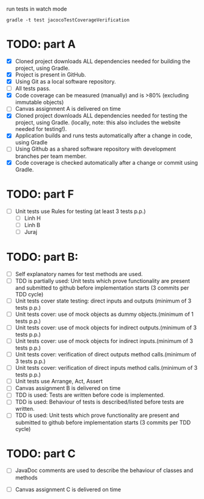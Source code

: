 run tests in watch mode

    gradle -t test jacocoTestCoverageVerification

# TODO: part A

* [x] Cloned project downloads ALL dependencies needed for building the project, using Gradle.
* [x] Project is present in GitHub.
* [x] Using Git as a local software repository.
* [ ] All tests pass.
* [x] Code coverage can be measured (manually) and is >80% (excluding immutable objects)
* [ ] Canvas assignment A is delivered on time
* [x] Cloned project downloads ALL dependencies needed for testing the project, using Gradle. (locally, note: this also includes the website needed for testing!).
* [x] Application builds and runs tests automatically after a change in code, using Gradle
* [ ] Using Github as a shared software repository with development branches per team member.
* [x] Code coverage is checked automatically after a change or commit using Gradle.

# TODO: part F

* [ ] Unit tests use Rules for testing (at least 3 tests p.p.)
    * [ ] Linh H
    * [ ] Linh B
    * [ ] Juraj
    
# TODO: part B:
* [ ] Self explanatory names for test methods are used.
* [ ] TDD is partially used: Unit tests which prove functionality are present and submitted to github before implementation starts (3 commits per TDD cycle)
* [ ] Unit tests cover state testing: direct inputs and outputs (minimum of 3 tests p.p.)
* [ ] Unit tests cover: use of mock objects as dummy objects.(minimum of 1 tests p.p.)
* [ ] Unit tests cover: use of mock objects for indirect outputs.(minimum of 3 tests p.p.)
* [ ] Unit tests cover: use of mock objects for indirect inputs.(minimum of 3 tests p.p.)
* [ ] Unit tests cover: verification of direct outputs method calls.(minimum of 3 tests p.p.)
* [ ] Unit tests cover: verification of direct inputs method calls.(minimum of 3 tests p.p.)
* [ ] Unit tests use Arrange, Act, Assert
* [ ] Canvas assignment B is delivered on time
* [ ] TDD is used: Tests are written before code is implemented.
* [ ] TDD is used: Behaviour of tests is described/listed before tests are written.
* [ ] TDD is used: Unit tests which prove functionality are present and submitted to github before implementation starts (3 commits per TDD cycle)

# TODO: part C
* [ ] JavaDoc comments are used to describe the behaviour of classes and methods
* [ ] Canvas assignment C is delivered on time

